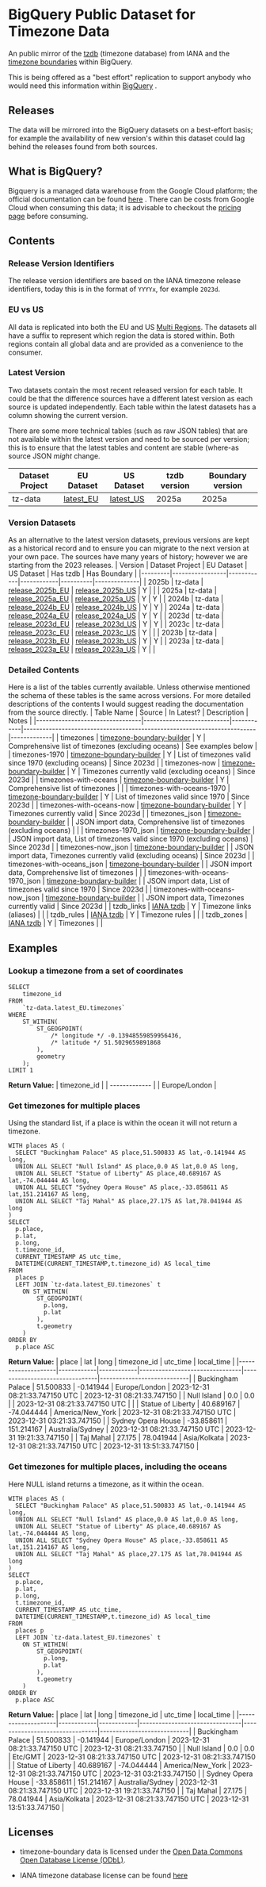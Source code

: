 # BigQuery Public Dataset for Timezone Data
An public mirror of the [tzdb](https://www.iana.org/time-zones) (timezone database) from IANA and the [timezone boundaries](https://github.com/evansiroky/timezone-boundary-builder) within BigQuery.

This is being offered as a "best effort" replication to support anybody who would need this information within [BigQuery](https://cloud.google.com/bigquery) .


## Releases
The data will be mirrored into the BigQuery datasets on a best-effort basis; for example the availability of new version's within this dataset could lag behind the releases found from both sources.

## What is BigQuery?
Bigquery is a managed data warehouse from the Google Cloud platform; the official documentation can be found [here](https://cloud.google.com/bigquery) . There can be costs from Google Cloud when consuming this data; it is advisable to checkout the [pricing page](https://cloud.google.com/bigquery/pricing) before consuming.

## Contents
### Release Version Identifiers
The release version identifiers are based on the IANA timezone release identifiers, today this is in the format of `YYYYx`, for example `2023d`.

### EU vs US
All data is replicated into both the EU and US [Multi Regions](https://cloud.google.com/bigquery/docs/locations#multi-regions). The datasets all have a suffix to represent which region the data is stored within. Both regions contain all global data and are provided as a convenience to the consumer.

### Latest Version
Two datasets contain the most recent released version for each table. It could be that the difference sources have a different latest version as each source is updated independently. Each table within the latest datasets has a column showing the current version.

There are some more technical tables (such as raw JSON tables) that are not available within the latest version and need to be sourced per version; this is to ensure that the latest tables and content are stable (where-as source JSON *might* change.

| Dataset Project | EU Dataset | US Dataset | tzdb version | Boundary version |
|-----------------|------------|------------|--------------|------------------|
| tz-data         | [latest_EU](https://console.cloud.google.com/bigquery?page=dataset&p=tz-data&d=latest_EU) | [latest_US](https://console.cloud.google.com/bigquery?page=dataset&p=tz-data&d=latest_US) | 2025a | 2025a |

### Version Datasets
As an alternative to the latest version datasets, previous versions are kept as a historical record and to ensure you can migrate to the next version at your own pace. The sources have many years of history; however we are starting from the 2023 releases.
| Version | Dataset Project | EU Dataset | US Dataset | Has tzdb | Has Boundary |
|---------|-----------------|------------|------------|----------|--------------|
| 2025b   | tz-data         | [release_2025b_EU](https://console.cloud.google.com/bigquery?page=dataset&p=tz-data&d=release_2025b_EU) | [release_2025b_US](https://console.cloud.google.com/bigquery?page=dataset&p=tz-data&d=release_2025b_US) |     Y    |              |
| 2025a   | tz-data         | [release_2025a_EU](https://console.cloud.google.com/bigquery?page=dataset&p=tz-data&d=release_2025a_EU) | [release_2025a_US](https://console.cloud.google.com/bigquery?page=dataset&p=tz-data&d=release_2025a_US) |     Y    |       Y      |
| 2024b   | tz-data         | [release_2024b_EU](https://console.cloud.google.com/bigquery?page=dataset&p=tz-data&d=release_2024b_EU) | [release_2024b_US](https://console.cloud.google.com/bigquery?page=dataset&p=tz-data&d=release_2024b_US) |     Y    |       Y      |
| 2024a   | tz-data         | [release_2024a_EU](https://console.cloud.google.com/bigquery?page=dataset&p=tz-data&d=release_2024a_EU) | [release_2024a_US](https://console.cloud.google.com/bigquery?page=dataset&p=tz-data&d=release_2024a_US) |     Y    |       Y      |
| 2023d   | tz-data         | [release_2023d_EU](https://console.cloud.google.com/bigquery?page=dataset&p=tz-data&d=release_2023d_EU) | [release_2023d_US](https://console.cloud.google.com/bigquery?page=dataset&p=tz-data&d=release_2023d_US) |     Y    |       Y      |
| 2023c   | tz-data         | [release_2023c_EU](https://console.cloud.google.com/bigquery?page=dataset&p=tz-data&d=release_2023c_EU) | [release_2023c_US](https://console.cloud.google.com/bigquery?page=dataset&p=tz-data&d=release_2023c_US) |     Y    |              |
| 2023b   | tz-data         | [release_2023b_EU](https://console.cloud.google.com/bigquery?page=dataset&p=tz-data&d=release_2023b_EU) | [release_2023b_US](https://console.cloud.google.com/bigquery?page=dataset&p=tz-data&d=release_2023b_US) |     Y    |       Y      |
| 2023a   | tz-data         | [release_2023a_EU](https://console.cloud.google.com/bigquery?page=dataset&p=tz-data&d=release_2023a_EU) | [release_2023a_US](https://console.cloud.google.com/bigquery?page=dataset&p=tz-data&d=release_2023a_US) |     Y    |              |

### Detailed Contents
Here is a list of the tables currently available. Unless otherwise mentioned the schema of these tables is the same across versions. For more detailed descriptions of the contents I would suggest reading the documentation from the source directly.
| Table Name                      | Source                    | In Latest? | Description                                                             | Notes       |
|---------------------------------|---------------------------|------------|-------------------------------------------------------------------------|-------------|
| timezones                       | [timezone-boundary-builder](https://github.com/evansiroky/timezone-boundary-builder) |      Y     | Comprehensive list of timezones (excluding oceans)                      | See examples below |
| timezones-1970                  | [timezone-boundary-builder](https://github.com/evansiroky/timezone-boundary-builder) |      Y     | List of timezones valid since 1970 (excluding oceans)                   | Since 2023d |
| timezones-now                   | [timezone-boundary-builder](https://github.com/evansiroky/timezone-boundary-builder) |      Y     | Timezones currently valid (excluding oceans)                            | Since 2023d |
| timezones-with-oceans           | [timezone-boundary-builder](https://github.com/evansiroky/timezone-boundary-builder) |      Y     | Comprehensive list of timezones                                         |             |
| timezones-with-oceans-1970      | [timezone-boundary-builder](https://github.com/evansiroky/timezone-boundary-builder) |      Y     | List of timezones valid since 1970                                      | Since 2023d |
| timezones-with-oceans-now       | [timezone-boundary-builder](https://github.com/evansiroky/timezone-boundary-builder) |      Y     | Timezones currently valid                                               | Since 2023d |
| timezones_json                  | [timezone-boundary-builder](https://github.com/evansiroky/timezone-boundary-builder) |            | JSON import data, Comprehensive list of timezones (excluding oceans)    |             |
| timezones-1970_json             | [timezone-boundary-builder](https://github.com/evansiroky/timezone-boundary-builder) |            | JSON import data, List of timezones valid since 1970 (excluding oceans) | Since 2023d |
| timezones-now_json              | [timezone-boundary-builder](https://github.com/evansiroky/timezone-boundary-builder) |            | JSON import data, Timezones currently valid (excluding oceans)          | Since 2023d |
| timezones-with-oceans_json      | [timezone-boundary-builder](https://github.com/evansiroky/timezone-boundary-builder) |            | JSON import data, Comprehensive list of timezones                       |             |
| timezones-with-oceans-1970_json | [timezone-boundary-builder](https://github.com/evansiroky/timezone-boundary-builder) |            | JSON import data, List of timezones valid since 1970                    | Since 2023d |
| timezones-with-oceans-now_json  | [timezone-boundary-builder](https://github.com/evansiroky/timezone-boundary-builder) |            | JSON import data, Timezones currently valid                             | Since 2023d |
| tzdb_links                      | [IANA tzdb](https://www.iana.org/time-zones) |      Y     | Timezone links (aliases)                                                |             |
| tzdb_rules                      | [IANA tzdb](https://www.iana.org/time-zones) |      Y     | Timezone rules                                                          |             |
| tzdb_zones                      | [IANA tzdb](https://www.iana.org/time-zones) |      Y     | Timezones                                                               |             |


## Examples

### Lookup a timezone from a set of coordinates
```
SELECT
    timezone_id
FROM
    `tz-data.latest_EU.timezones`
WHERE
    ST_WITHIN(
        ST_GEOGPOINT(
            /* longitude */ -0.13948559859956436,
            /* latitude */ 51.5029659891868
        ),
        geometry
    );
LIMIT 1
```
**Return Value:**
|  timezone_id  |
| ------------- |
| Europe/London |

### Get timezones for multiple places
Using the standard list, if a place is within the ocean it will not return a timezone.

```
WITH places AS (
  SELECT "Buckingham Palace" AS place,51.500833 AS lat,-0.141944 AS long,
  UNION ALL SELECT "Null Island" AS place,0.0 AS lat,0.0 AS long,
  UNION ALL SELECT "Statue of Liberty" AS place,40.689167 AS lat,-74.044444 AS long,
  UNION ALL SELECT "Sydney Opera House" AS place,-33.858611 AS lat,151.214167 AS long,
  UNION ALL SELECT "Taj Mahal" AS place,27.175 AS lat,78.041944 AS long
)
SELECT
  p.place,
  p.lat,
  p.long,
  t.timezone_id,
  CURRENT_TIMESTAMP AS utc_time,
  DATETIME(CURRENT_TIMESTAMP,t.timezone_id) AS local_time
FROM
  places p
  LEFT JOIN `tz-data.latest_EU.timezones` t
    ON ST_WITHIN(
        ST_GEOGPOINT(
          p.long,
          p.lat
        ),
        t.geometry
    )
ORDER BY
  p.place ASC
```
**Return Value:**
| place              | lat        | long       | timezone_id                    | utc_time                       | local_time                 |
|--------------------|------------|------------|--------------------------------|--------------------------------|----------------------------|
| Buckingham Palace  | 51.500833  | -0.141944  | Europe/London                  | 2023-12-31 08:21:33.747150 UTC | 2023-12-31 08:21:33.747150 |
| Null Island        | 0.0        | 0.0        |                                | 2023-12-31 08:21:33.747150 UTC |                            |
| Statue of Liberty  | 40.689167  | -74.044444 | America/New_York               | 2023-12-31 08:21:33.747150 UTC | 2023-12-31 03:21:33.747150 |
| Sydney Opera House | -33.858611 | 151.214167 | Australia/Sydney               | 2023-12-31 08:21:33.747150 UTC | 2023-12-31 19:21:33.747150 |
| Taj Mahal          | 27.175     | 78.041944  | Asia/Kolkata                   | 2023-12-31 08:21:33.747150 UTC | 2023-12-31 13:51:33.747150 |

### Get timezones for multiple places, including the oceans
Here NULL island returns a timezone, as it within the ocean.

```
WITH places AS (
  SELECT "Buckingham Palace" AS place,51.500833 AS lat,-0.141944 AS long,
  UNION ALL SELECT "Null Island" AS place,0.0 AS lat,0.0 AS long,
  UNION ALL SELECT "Statue of Liberty" AS place,40.689167 AS lat,-74.044444 AS long,
  UNION ALL SELECT "Sydney Opera House" AS place,-33.858611 AS lat,151.214167 AS long,
  UNION ALL SELECT "Taj Mahal" AS place,27.175 AS lat,78.041944 AS long
)
SELECT
  p.place,
  p.lat,
  p.long,
  t.timezone_id,
  CURRENT_TIMESTAMP AS utc_time,
  DATETIME(CURRENT_TIMESTAMP,t.timezone_id) AS local_time
FROM
  places p
  LEFT JOIN `tz-data.latest_EU.timezones` t
    ON ST_WITHIN(
        ST_GEOGPOINT(
          p.long,
          p.lat
        ),
        t.geometry
    )
ORDER BY
  p.place ASC
```
**Return Value:**
| place              | lat        | long       | timezone_id                    | utc_time                       | local_time                 |
|--------------------|------------|------------|--------------------------------|--------------------------------|----------------------------|
| Buckingham Palace  | 51.500833  | -0.141944  | Europe/London                  | 2023-12-31 08:21:33.747150 UTC | 2023-12-31 08:21:33.747150 |
| Null Island        | 0.0        | 0.0        | Etc/GMT                        | 2023-12-31 08:21:33.747150 UTC | 2023-12-31 08:21:33.747150 |
| Statue of Liberty  | 40.689167  | -74.044444 | America/New_York               | 2023-12-31 08:21:33.747150 UTC | 2023-12-31 03:21:33.747150 |
| Sydney Opera House | -33.858611 | 151.214167 | Australia/Sydney               | 2023-12-31 08:21:33.747150 UTC | 2023-12-31 19:21:33.747150 |
| Taj Mahal          | 27.175     | 78.041944  | Asia/Kolkata                   | 2023-12-31 08:21:33.747150 UTC | 2023-12-31 13:51:33.747150 |


## Licenses

- timezone-boundary data is licensed under the [Open Data Commons Open Database License (ODbL)](http://opendatacommons.org/licenses/odbl/).

- IANA timezone database license can be found [here](https://www.iana.org/help/licensing-terms)

